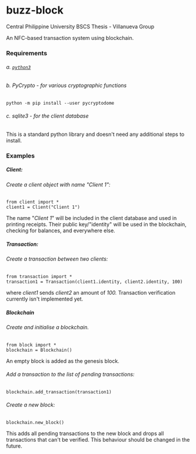 # buzz-block

Central Philippine University BSCS Thesis - Villanueva Group

An NFC-based transaction system using blockchain.

### Requirements

###### a. [`python3`](https://www.python.org/downloads/)

###### b. PyCrypto - for various cryptographic functions

```
python -m pip install --user pycryptodome
```

###### c. sqlite3 - for the client database

This is a standard python library and doesn't need any additional steps to install.

### Examples

##### Client:

###### Create a client object with name "Client 1":

```
from client import *
client1 = Client("Client 1")
```

The name "_Client 1_" will be included in the client database and used in printing receipts. Their public key/"identity" will be used in the blockchain, checking for balances, and everywhere else.

##### Transaction:

###### Create a transaction between two clients:

```
from transaction import *
transaction1 = Transaction(client1.identity, client2.identity, 100)
```

where _client1_ sends _client2_ an amount of _100._ Transaction verification currently isn't implemented yet.

##### Blockchain

###### Create and initialise a blockchain.

```
from block import *
blockchain = Blockchain()
```

An empty block is added as the genesis block.

###### Add a transaction to the list of pending transactions:

```
blockchain.add_transaction(transaction1)
```

###### Create a new block:

```
blockchain.new_block()
```

This adds all pending transactions to the new block and drops all transactions that can't be verified. This behaviour should be changed in the future.
